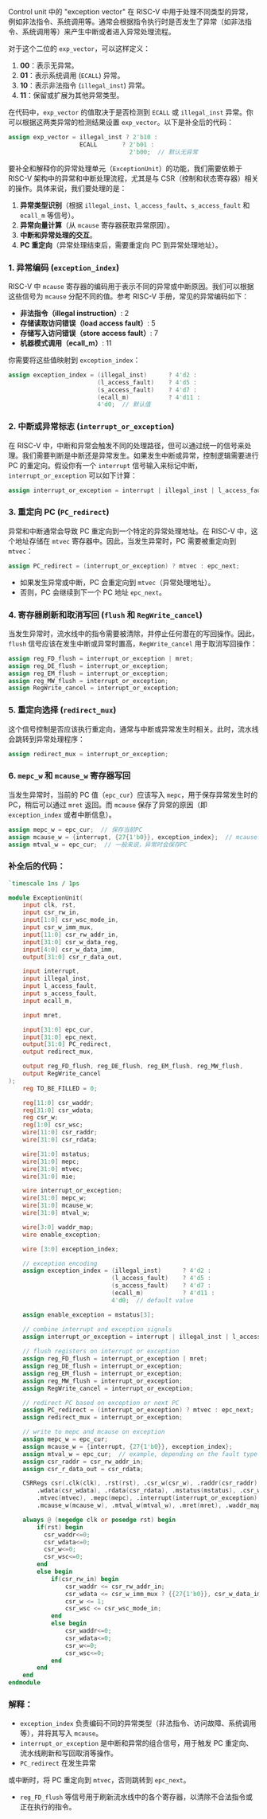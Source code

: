 Control unit 中的 "exception vector" 在 RISC-V 中用于处理不同类型的异常，例如非法指令、系统调用等。通常会根据指令执行时是否发生了异常（如非法指令、系统调用等）来产生中断或者进入异常处理流程。

对于这个二位的 `exp_vector`，可以这样定义：

1. **00**：表示无异常。
2. **01**：表示系统调用 (`ECALL`) 异常。
3. **10**：表示非法指令 (`illegal_inst`) 异常。
4. **11**：保留或扩展为其他异常类型。

在代码中，`exp_vector` 的值取决于是否检测到 `ECALL` 或 `illegal_inst` 异常。你可以根据这两类异常的检测结果设置 `exp_vector`。以下是补全后的代码：

```verilog
assign exp_vector = illegal_inst ? 2'b10 : 
                    ECALL       ? 2'b01 : 
                                  2'b00;  // 默认无异常
```


要补全和解释你的异常处理单元（`ExceptionUnit`）的功能，我们需要依赖于 RISC-V 架构中的异常和中断处理流程，尤其是与 CSR（控制和状态寄存器）相关的操作。具体来说，我们要处理的是：

1. **异常类型识别**（根据 `illegal_inst`、`l_access_fault`、`s_access_fault` 和 `ecall_m` 等信号）。
2. **异常向量计算**（从 `mcause` 寄存器获取异常原因）。
3. **中断和异常处理的交互**。
4. **PC 重定向**（异常处理结束后，需要重定向 PC 到异常处理地址）。

### 1. **异常编码 (`exception_index`)**
RISC-V 中 `mcause` 寄存器的编码用于表示不同的异常或中断原因。我们可以根据这些信号为 `mcause` 分配不同的值。参考 RISC-V 手册，常见的异常编码如下：

- **非法指令（illegal instruction）**: 2
- **存储读取访问错误（load access fault）**: 5
- **存储写入访问错误（store access fault）**: 7
- **机器模式调用（ecall_m）**: 11

你需要将这些值映射到 `exception_index`：

```verilog
assign exception_index = (illegal_inst)      ? 4'd2 :
                         (l_access_fault)    ? 4'd5 :
                         (s_access_fault)    ? 4'd7 :
                         (ecall_m)           ? 4'd11 :
                         4'd0;  // 默认值
```

### 2. **中断或异常标志 (`interrupt_or_exception`)**
在 RISC-V 中，中断和异常会触发不同的处理路径，但可以通过统一的信号来处理。我们需要判断是中断还是异常发生。如果发生中断或异常，控制逻辑需要进行 PC 的重定向。假设你有一个 `interrupt` 信号输入来标记中断，`interrupt_or_exception` 可以如下计算：

```verilog
assign interrupt_or_exception = interrupt | illegal_inst | l_access_fault | s_access_fault | ecall_m;
```

### 3. **重定向 PC (`PC_redirect`)**
异常和中断通常会导致 PC 重定向到一个特定的异常处理地址。在 RISC-V 中，这个地址存储在 `mtvec` 寄存器中。因此，当发生异常时，PC 需要被重定向到 `mtvec`：

```verilog
assign PC_redirect = (interrupt_or_exception) ? mtvec : epc_next;
```

- 如果发生异常或中断，PC 会重定向到 `mtvec`（异常处理地址）。
- 否则，PC 会继续到下一个 PC 地址 `epc_next`。

### 4. **寄存器刷新和取消写回 (`flush` 和 `RegWrite_cancel`)**
当发生异常时，流水线中的指令需要被清除，并停止任何潜在的写回操作。因此，`flush` 信号应该在发生中断或异常时置高，`RegWrite_cancel` 用于取消写回操作：

```verilog
assign reg_FD_flush = interrupt_or_exception | mret;
assign reg_DE_flush = interrupt_or_exception;
assign reg_EM_flush = interrupt_or_exception;
assign reg_MW_flush = interrupt_or_exception;
assign RegWrite_cancel = interrupt_or_exception;
```

### 5. **重定向选择 (`redirect_mux`)**
这个信号控制是否应该执行重定向，通常与中断或异常发生时相关。此时，流水线会跳转到异常处理程序：

```verilog
assign redirect_mux = interrupt_or_exception;
```

### 6. **`mepc_w` 和 `mcause_w` 寄存器写回**
当发生异常时，当前的 PC 值（`epc_cur`）应该写入 `mepc`，用于保存异常发生时的 PC，稍后可以通过 `mret` 返回。而 `mcause` 保存了异常的原因（即 `exception_index` 或者中断信息）。

```verilog
assign mepc_w = epc_cur;  // 保存当前PC
assign mcause_w = {interrupt, {27{1'b0}}, exception_index};  // mcause包含中断标志和异常原因
assign mtval_w = epc_cur;  // 一般来说，异常时会保存PC
```

### 补全后的代码：
```verilog
`timescale 1ns / 1ps

module ExceptionUnit(
    input clk, rst,
    input csr_rw_in,
    input[1:0] csr_wsc_mode_in,
    input csr_w_imm_mux,
    input[11:0] csr_rw_addr_in,
    input[31:0] csr_w_data_reg,
    input[4:0] csr_w_data_imm,
    output[31:0] csr_r_data_out,

    input interrupt,
    input illegal_inst,
    input l_access_fault,
    input s_access_fault,
    input ecall_m,

    input mret,

    input[31:0] epc_cur,
    input[31:0] epc_next,
    output[31:0] PC_redirect,
    output redirect_mux,

    output reg_FD_flush, reg_DE_flush, reg_EM_flush, reg_MW_flush, 
    output RegWrite_cancel
);
    reg TO_BE_FILLED = 0;

    reg[11:0] csr_waddr;
    reg[31:0] csr_wdata;
    reg csr_w;
    reg[1:0] csr_wsc;
    wire[11:0] csr_raddr;
    wire[31:0] csr_rdata;

    wire[31:0] mstatus;
    wire[31:0] mepc;
    wire[31:0] mtvec;
    wire[31:0] mie;

    wire interrupt_or_exception;
    wire[31:0] mepc_w;
    wire[31:0] mcause_w;
    wire[31:0] mtval_w;

    wire[3:0] waddr_map;
    wire enable_exception;

    wire [3:0] exception_index;

    // exception encoding
    assign exception_index = (illegal_inst)      ? 4'd2 :
                             (l_access_fault)    ? 4'd5 :
                             (s_access_fault)    ? 4'd7 :
                             (ecall_m)           ? 4'd11 :
                             4'd0;  // default value

    assign enable_exception = mstatus[3];

    // combine interrupt and exception signals
    assign interrupt_or_exception = interrupt | illegal_inst | l_access_fault | s_access_fault | ecall_m;
    
    // flush registers on interrupt or exception
    assign reg_FD_flush = interrupt_or_exception | mret;
    assign reg_DE_flush = interrupt_or_exception;
    assign reg_EM_flush = interrupt_or_exception;
    assign reg_MW_flush = interrupt_or_exception;
    assign RegWrite_cancel = interrupt_or_exception;

    // redirect PC based on exception or next PC
    assign PC_redirect = (interrupt_or_exception) ? mtvec : epc_next;
    assign redirect_mux = interrupt_or_exception;

    // write to mepc and mcause on exception
    assign mepc_w = epc_cur;
    assign mcause_w = {interrupt, {27{1'b0}}, exception_index};
    assign mtval_w = epc_cur;  // example, depending on the fault type
    assign csr_raddr = csr_rw_addr_in;
    assign csr_r_data_out = csr_rdata;

    CSRRegs csr(.clk(clk), .rst(rst), .csr_w(csr_w), .raddr(csr_raddr), .waddr(csr_waddr),
        .wdata(csr_wdata), .rdata(csr_rdata), .mstatus(mstatus), .csr_wsc_mode(csr_wsc),
        .mtvec(mtvec), .mepc(mepc), .interrupt(interrupt_or_exception), .mepc_w(mepc_w),
        .mcause_w(mcause_w), .mtval_w(mtval_w), .mret(mret), .waddr_map(waddr_map), .mie(mie));

    always @ (negedge clk or posedge rst) begin
        if(rst) begin
          csr_waddr<=0;
          csr_wdata<=0;
          csr_w<=0;
          csr_wsc<=0;
        end
        else begin
            if(csr_rw_in) begin
                csr_waddr <= csr_rw_addr_in;
                csr_wdata <= csr_w_imm_mux ? {{27{1'b0}}, csr_w_data_imm} : csr_w_data_reg;
                csr_w <= 1;
                csr_wsc <= csr_wsc_mode_in;
            end 
            else begin
                csr_waddr<=0;
                csr_wdata<=0;
                csr_w<=0;
                csr_wsc<=0;
            end            
        end
    end
endmodule
```

### 解释：
- `exception_index` 负责编码不同的异常类型（非法指令、访问故障、系统调用等），并将其写入 `mcause`。
- `interrupt_or_exception` 是中断和异常的组合信号，用于触发 PC 重定向、流水线刷新和写回取消等操作。
- `PC_redirect` 在发生异常

或中断时，将 PC 重定向到 `mtvec`，否则跳转到 `epc_next`。
- `reg_FD_flush` 等信号用于刷新流水线中的各个寄存器，以清除不合法指令或正在执行的指令。